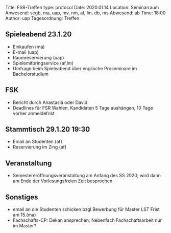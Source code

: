 Title: FSR-Treffen
type: protocol
Date: 2020.01.14
Location: Seminarraum
Anwesend: scgb, ma, uap, mv, nm, af, lm, db, ms
Abwesend: ab
Time: 18:00
Author: uap
Tagesordnung: Treffen

## Spieleabend 23.1.20
- Einkaufen (ma)
- E-mail (uap)
- Raumreservierung (uap)
- Spielemitbringservice (af,lm)
- Umfrage beim Spieleabend über englische Proseminare im Bachelorstudium

## FSK 
- Bericht durch Anastasia oder David
- Deadlines für FSR Wahlen, Kandidaten 5 Tage aushängen, 10 Tage vorher anmeldefrist

## Stammtisch 29.1.20 19:30
- Email an Studenten (af)
- Reservierung im Zing (af)

## Veranstaltung
- Semestereröffnungsveranstaltung am Anfang des SS 2020; wird dann am Ende der Vorlesungsfreien Zeit besprochen
## Sonstiges
- email an die Studenten schicken bzgl Bewerbung für Master LST Frist am 15.(ma)
- Fachschafts-CP: Dekan ansprechen; Nebenfach Fachschaftsarbeit nur im Master?